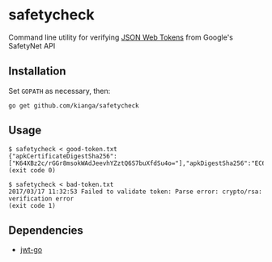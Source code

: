 # safetycheck

Command line utility for verifying [JSON Web Tokens](http://self-issued.info/docs/draft-ietf-oauth-json-web-token.html) from Google's SafetyNet API

## Installation

Set `GOPATH` as necessary, then:

```
go get github.com/kianga/safetycheck
```

## Usage

```
$ safetycheck < good-token.txt
{"apkCertificateDigestSha256":["K64XBz2c/rGGr8msokWAdJeevhYZztQ6S7buXfdSu4o="],"apkDigestSha256":"EC6DSwK8ODHyAc6uRpLf0QqBZkHpW7pOyJP+aVeMyv4=","apkPackageName":"com.example.package","basicIntegrity":true,"ctsProfileMatch":true,"extension":"CQHxcA1H0//M","nonce":"DMnSi/ya8fM0PLslPaHTZg==","timestampMs":1489726139356}
(exit code 0)

$ safetycheck < bad-token.txt
2017/03/17 11:32:53 Failed to validate token: Parse error: crypto/rsa: verification error
(exit code 1)
```

## Dependencies

* [jwt-go](https://github.com/dgrijalva/jwt-go)
